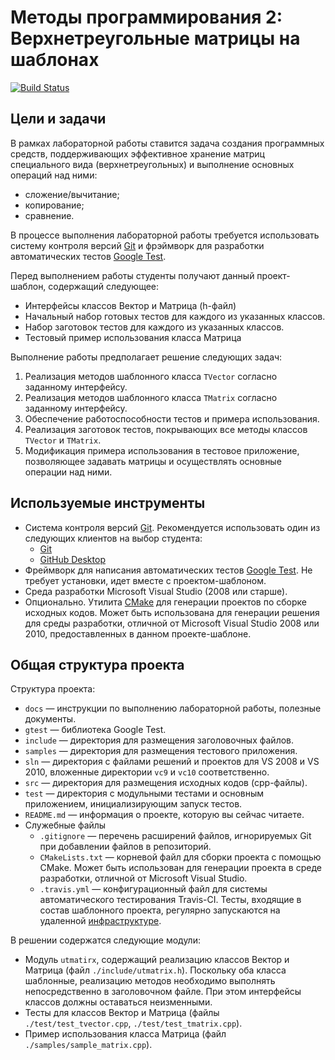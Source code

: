 # Методы программирования 2: Верхнетреугольные матрицы на шаблонах

[![Build Status](https://travis-ci.org/Kitilonom/mp2-lab2-matrix.svg?branch=master)](https://travis-ci.org/Kitilonom/mp2-lab2-matrix)

<!-- TODO
  -
-->

## Цели и задачи

В рамках лабораторной работы ставится задача создания программных средств, поддерживающих эффективное хранение матриц специального вида (верхнетреугольных) и выполнение основных операций над ними:

- сложение/вычитание;
- копирование;
- сравнение.

В процессе выполнения лабораторной работы требуется использовать систему контроля версий [Git][git] и фрэймворк для разработки автоматических тестов [Google Test][gtest].

Перед выполнением работы студенты получают данный проект-шаблон, содержащий следующее:

 - Интерфейсы классов Вектор и Матрица (h-файл)
 - Начальный набор готовых тестов для каждого из указанных классов.
 - Набор заготовок тестов для каждого из указанных классов. 
 - Тестовый пример использования класса Матрица

Выполнение работы предполагает решение следующих задач:

  1. Реализация методов шаблонного класса `TVector` согласно заданному интерфейсу.
  1. Реализация методов шаблонного класса `TMatrix` согласно заданному интерфейсу.
  1. Обеспечение работоспособности тестов и примера использования.
  1. Реализация заготовок тестов, покрывающих все методы классов `TVector` и `TMatrix`.
  1. Модификация примера использования в тестовое приложение, позволяющее задавать матрицы и осуществлять основные операции над ними.

## Используемые инструменты

  - Система контроля версий [Git][git]. Рекомендуется использовать один из
    следующих клиентов на выбор студента:
    - [Git](https://git-scm.com/downloads)
    - [GitHub Desktop](https://desktop.github.com)
  - Фреймворк для написания автоматических тестов [Google Test][gtest]. Не
    требует установки, идет вместе с проектом-шаблоном.
  - Среда разработки Microsoft Visual Studio (2008 или старше).
  - Опционально. Утилита [CMake](http://www.cmake.org) для генерации проектов по
    сборке исходных кодов. Может быть использована для генерации решения для
    среды разработки, отличной от Microsoft Visual Studio 2008 или 2010, предоставленных в данном проекте-шаблоне.

## Общая структура проекта

Структура проекта:

  - `docs` — инструкции по выполнению лабораторной работы, полезные документы.
  - `gtest` — библиотека Google Test.
  - `include` — директория для размещения заголовочных файлов.
  - `samples` — директория для размещения тестового приложения.
  - `sln` — директория с файлами решений и проектов для VS 2008 и VS 2010,
    вложенные директории `vc9` и `vc10` соответственно.
  - `src` — директория для размещения исходных кодов (cpp-файлы).
  - `test` — директория с модульными тестами и основным приложением,
    инициализирующим запуск тестов.
  - `README.md` — информация о проекте, которую вы сейчас читаете.
  - Служебные файлы
    - `.gitignore` — перечень расширений файлов, игнорируемых Git при добавлении
      файлов в репозиторий.
    - `CMakeLists.txt` — корневой файл для сборки проекта с помощью CMake. Может
      быть использован для генерации проекта в среде разработки, отличной от
      Microsoft Visual Studio.
    - `.travis.yml` — конфигурационный файл для системы автоматического
      тестирования Travis-CI. Тесты, входящие в состав шаблонного проекта,
      регулярно запускаются на удаленной [инфраструктуре][travis].

В решении содержатся следующие модули:

  - Модуль `utmatirx`, содержащий реализацию классов Вектор и Матрица (файл
    `./include/utmatrix.h`). Поскольку оба класса шаблонные, реализацию методов необходимо выполнять непосредственно в заголовочном файле. При этом интерфейсы классов должны
    оставаться неизменными.
  - Тесты для классов Вектор и Матрица (файлы `./test/test_tvector.cpp`, `./test/test_tmatrix.cpp`).
  - Пример использования класса Матрица (файл `./samples/sample_matrix.cpp`).

<!-- LINKS -->

[git]:         https://git-scm.com/book/ru/v2
[gtest]:       https://github.com/google/googletest
[travis]:      https://travis-ci.org/UNN-VMK-Software/mp2-lab1-set

